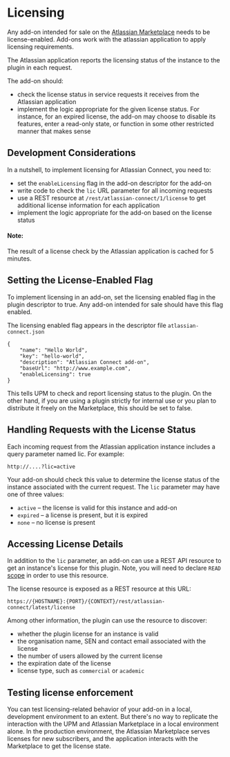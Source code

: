 # Licensing

Any add-on intended for sale on the [Atlassian Marketplace](https://marketplace.atlassian.com) needs
to be license-enabled. Add-ons work with the atlassian application to apply licensing requirements.

The Atlassian application reports the licensing status of the instance to the plugin in each request.

The add-on should:

 * check the license status in service requests it receives from the Atlassian application
 * implement the logic appropriate for the given license status. For instance, for an expired
   license, the add-on may choose to disable its features, enter a read-only state, or function
   in some other restricted manner that makes sense

## Development Considerations

In a nutshell, to implement licensing for Atlassian Connect, you need to:

 * set the `enableLicensing` flag in the add-on descriptor for the add-on
 * write code to check the `lic` URL parameter for all incoming requests
 * use a REST resource at `/rest/atlassian-connect/1/license` to get additional license information
   for each application
 * implement the logic appropriate for the add-on based on the license status

#### Note:
The result of a license check by the Atlassian application is cached for 5 minutes.

## Setting the License-Enabled Flag

To implement licensing in an add-on, set the licensing enabled flag in the plugin descriptor to
true. Any add-on intended for sale should have this flag enabled.

The licensing enabled flag appears in the descriptor file `atlassian-connect.json`

```
{
    "name": "Hello World",
    "key": "hello-world",
    "description": "Atlassian Connect add-on",
    "baseUrl": "http://www.example.com",
    "enableLicensing": true
}
```

This tells UPM to check and report licensing status to the plugin. On the other hand, if you are
using a plugin strictly for internal use or you plan to distribute it freely on the Marketplace,
this should be set to false.

## Handling Requests with the License Status

Each incoming request from the Atlassian application instance includes a query parameter named lic.
For example:

```
http://....?lic=active
```

Your add-on should check this value to determine the license status of the instance associated with
the current request. The `lic` parameter may have one of three values:

 * `active` – the license is valid for this instance and add-on
 * `expired` – a license is present, but it is expired
 * `none` – no license is present

## Accessing License Details

In addition to the `lic` parameter, an add-on can use a REST API resource to get an instance's
license for this plugin. Note, you will need to declare `READ` [scope](../scopes/scopes.html) in
order to use this resource.

The license resource is exposed as a REST resource at this URL:

```
https://{HOSTNAME}:{PORT}/{CONTEXT}/rest/atlassian-connect/latest/license
```

Among other information, the plugin can use the resource to discover:

 * whether the plugin license for an instance is valid
 * the organisation name, SEN and contact email associated with the license
 * the number of users allowed by the current license
 * the expiration date of the license
 * license type, such as `commercial` or `academic`

## Testing license enforcement

You can test licensing-related behavior of your add-on in a local, development environment to an
extent. But there's no way to replicate the interaction with the UPM and Atlassian Marketplace in a
local environment alone. In the production environment, the Atlassian Marketplace serves licenses
for new subscribers, and the application interacts with the Marketplace to get the license state.


